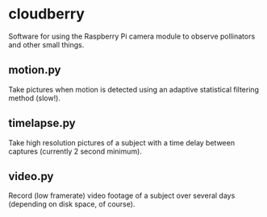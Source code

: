 cloudberry
==========

Software for using the Raspberry Pi camera module to observe pollinators and
other small things.

motion.py
---------
Take pictures when motion is detected using an adaptive statistical filtering
method (slow!).

timelapse.py
------------
Take high resolution pictures of a subject with a time delay between captures
(currently 2 second minimum).

video.py
--------
Record (low framerate) video footage of a subject over several
days (depending on disk space, of course).
